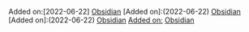 
Added on:[2022-06-22]
[Obsidian](https://obsidian.md/)
[Added on]:(2022-06-22)
[Obsidian](https://obsidian.md/)
[Added on]:(2022-06-22)
[Obsidian](https://obsidian.md/)
[Added on:](2022-06-22)
[Obsidian](https://obsidian.md/)